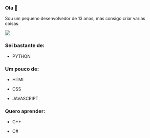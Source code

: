 ### Ola 👋
Sou um pequeno desenvolvedor de 13 anos, mas consigo
criar varias coisas.

![](https://komarev.com/ghpvc/?username=renan-augusto3850)

### Sei bastante de:

* PYTHON

### Um pouco de:

* HTML

* CSS

* JAVASCRIPT

### Quero aprender:

* C++

* C#


